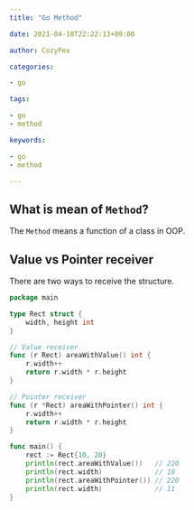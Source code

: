 ```yaml
---
title: "Go Method"

date: 2021-04-18T22:22:13+09:00

author: CozyFex

categories:

- go

tags:

- go
- method

keywords:

- go
- method

---
```


## What is mean of `Method`?

The `Method` means a function of a class in OOP.

## Value vs Pointer receiver

There are two ways to receive the structure.

```go
package main

type Rect struct {
	width, height int
}

// Value receiver
func (r Rect) areaWithValue() int {
	r.width++
	return r.width * r.height
}

// Pointer receiver
func (r *Rect) areaWithPointer() int {
	r.width++
	return r.width * r.height
}

func main() {
	rect := Rect{10, 20}
	println(rect.areaWithValue())   // 220
	println(rect.width)             // 10
	println(rect.areaWithPointer()) // 220
	println(rect.width)             // 11
}
```

